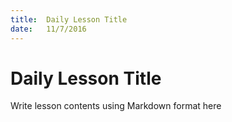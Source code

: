 ```yaml
---
title:  Daily Lesson Title
date:   11/7/2016
---
```


# Daily Lesson Title

Write lesson contents using Markdown format here
